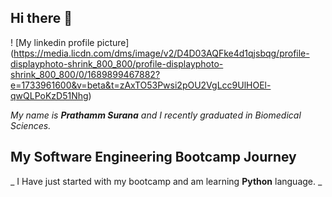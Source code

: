 ## Hi there 👋
! [My linkedin profile picture] (https://media.licdn.com/dms/image/v2/D4D03AQFke4d1qjsbqg/profile-displayphoto-shrink_800_800/profile-displayphoto-shrink_800_800/0/1689899467882?e=1733961600&v=beta&t=zAxTO53Pwsi2pOU2VgLcc9UlHOEl-qwQLPoKzD51Nhg) 

*My name is **Prathamm Surana** and I recently graduated in Biomedical Sciences.*
## My Software Engineering Bootcamp Journey
_ I Have just started with my bootcamp and am learning __Python__ language. _
<!--
**SPrathammS/SPrathammS** is a ✨ _special_ ✨ repository because its `README.md` (this file) appears on your GitHub profile.

Here are some ideas to get you started:

- 🔭 I’m currently working on ...
- 🌱 I’m currently learning ...
- 👯 I’m looking to collaborate on ...
- 🤔 I’m looking for help with ...
- 💬 Ask me about ...
- 📫 How to reach me: ...
- 😄 Pronouns: ...
- ⚡ Fun fact: ...
-->
